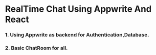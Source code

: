 # RealTime Chat Using Appwrite And React

### 1. Using Appwrite as backend for Authentication,Database.

### 2. Basic ChatRoom for all.

